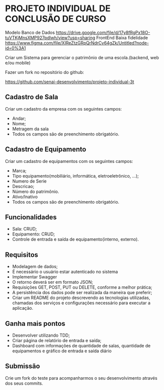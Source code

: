 
# PROJETO INDIVIDUAL DE CONCLUSÃO DE CURSO
Modelo Banco de Dados https://drive.google.com/file/d/17y8fRgPx18O-tuVTKjMnsXMP927pdlwh/view?usp=sharing
FrontEnd Baixa fidelidade https://www.figma.com/file/XIReZtzGRpQrNdrCv64gZk/Untitled?node-id=0%3A1

Criar um Sistema para gerenciar o patrimônio de uma escola.(backend, web e/ou mobile)

Fazer um fork no repositório do github:

https://github.com/senai-desenvolvimento/projeto-individual-3t

## Cadastro de Sala
  
  Criar um cadastro da empresa com os seguintes campos:
  - Andar;
  - Nome;
  - Metragem da sala
  - Todos os campos são de preenchimento obrigatório.

## Cadastro de Equipamento
  
  Criar um cadastro de equipamentos com os seguintes campos:
  - Marca;
  - Tipo equipamento(mobiliário, informática, eletroeletrônico, ...);
  - Numero de Serie
  - Descricao;
  - Número do patrimônio.
  - Ativo/Inativo
  - Todos os campos são de preenchimento obrigatório.
  
## Funcionalidades
  
  - Sala: CRUD;
  - Equipamento: CRUD;
  - Controle de entrada e saída de equipamento(interno, externo).
   
## Requisitos

  - Modelagem de dados;
  - É necessário o usuário estar autenticado no sistema
  - Implementar Swagger
  - O retorno deverá ser em formato JSON;
  - Requisições GET, POST, PUT ou DELETE, conforme a melhor prática;
  - A persistência dos dados pode ser realizada da maneira que preferir;
  - Criar um  README do projeto descrevendo as tecnologias utilizadas, chamadas dos serviços e configurações necessário para executar a aplicação.

## Ganha mais pontos

  - Desenvolver utilizando TDD;
  - Criar página de relatório de entrada e saída;
  - Dashboard com informações de quantidade de salas, quantidade de equipamentos e gráfico de entrada e saída diário

## Submissão
  
  Crie um fork do teste para acompanharmos o seu desenvolvimento através dos seus commits.


